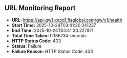 ## URL Monitoring Report

- **URL:** https://api-gw1-prod1.fisglobal.com/gw/v1/health
- **Start Time:** 2025-10-24T03:41:20.041237
- **End Time:** 2025-10-24T03:41:20.227971
- **Total Time Taken:** 0.186734 seconds
- **HTTP Status Code:** 403
- **Status:** Failure
- **Failure Reason:** HTTP Status Code: 403
